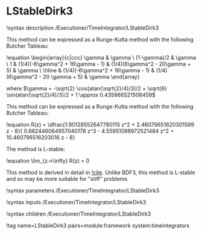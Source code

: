 # LStableDirk3

!syntax description /Executioner/TimeIntegrator/LStableDirk3

This method can be expressed as a Runge-Kutta method with the following Butcher Tableau:

!equation
\begin{array}{c|ccc}
  \gamma & \gamma \\
  (1-\gamma)/2 & \gamma \\
  1 & (1/4)(-6\gamma^2 + 16\gamma - 1) & (1/4)(6\gamma^2 - 20\gamma + 5) & \gamma \\
\hline
    &  (1/4)(-6\gamma^2 + 16\gamma - 1)  & (1/4)(6\gamma^2 - 20 \gamma + 5) & \gamma
\end{array}

where $\gamma = -\sqrt{2} \cos(atan(\sqrt{2}/4)/3)/2 + \sqrt{6} \sin(atan(\sqrt{2}/4)/3)/2 + 1  \approx 0.435866521508459$

This method can be expressed as a Runge-Kutta method with the following Butcher Tableau:

!equation
R(z) = \dfrac{1.90128552647780115 z^2 + 2.46079651620301599 z - 8}{
       0.662446064957040178 z^3 - 4.55951098972521484 z^2 + 10.460796516203016 z - 8}

The method is L-stable:

!equation
\lim_{z->\infty} R(z) = 0

This method is derived in detail in [!cite](alexander1967). Unlike BDF3,
this method is L-stable and so may be more suitable for "stiff"
problems.

!syntax parameters /Executioner/TimeIntegrator/LStableDirk3

!syntax inputs /Executioner/TimeIntegrator/LStableDirk3

!syntax children /Executioner/TimeIntegrator/LStableDirk3

!tag name=LStableDirk3 pairs=module:framework system:timeintegrators
